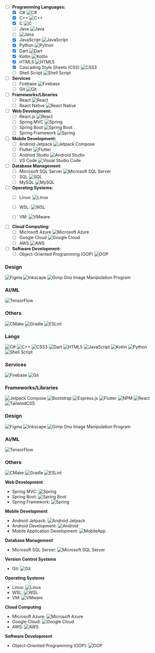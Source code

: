 - [ ] **Programming Languages:**
  - [x] C# ![C#](https://img.shields.io/badge/c%23-%23239120.svg?style=flat&logo=c-sharp&logoColor=white)
  - [x] C++ ![C++](https://img.shields.io/badge/c++-%2300599C.svg?style=flat&logo=c%2B%2B&logoColor=white)
  - [x] C ![C](https://img.shields.io/badge/c-%2300599C.svg?style=flat&logo=c&logoColor=white)
  - [ ] Java ![Java](https://img.shields.io/badge/java-%23007396.svg?style=flat&logo=java&logoColor=white)
  - [ ] ![Java](https://img.shields.io/badge/java-%23007396.svg?style=flat&logo=java&logoColor=white)
  - [x] JavaScript ![JavaScript](https://img.shields.io/badge/javascript-%23323330.svg?style=flat&logo=javascript&logoColor=%23F7DF1E)
  - [x] Python ![Python](https://img.shields.io/badge/python-3670A0?style=flat&logo=python&logoColor=ffdd54)
  - [x] Dart ![Dart](https://img.shields.io/badge/dart-%230175C2.svg?style=flat&logo=dart&logoColor=white)
  - [x] Kotlin ![Kotlin](https://img.shields.io/badge/kotlin-%230095D5.svg?style=flat&logo=kotlin&logoColor=white)
  - [x] HTML5 ![HTML5](https://img.shields.io/badge/html5-%23E34F26.svg?style=flat&logo=html5&logoColor=white)
  - [x] Cascading Style Sheets (CSS) ![CSS3](https://img.shields.io/badge/css3-%231572B6.svg?style=flat&logo=css3&logoColor=white)
  - [ ] Shell Script ![Shell Script](https://img.shields.io/badge/shell_script-%23121011.svg?style=flat&logo=gnu-bash&logoColor=white)
     
- [ ] **Services**
  - [ ] Firebase ![Firebase](https://img.shields.io/badge/firebase-%23039BE5.svg?style=flat&logo=firebase)
  - [ ] Git ![Git](https://img.shields.io/badge/git-%23F05033.svg?style=flat&logo=git&logoColor=white)
     
- [ ] **Frameworks/Libraries**
  - [ ] React ![React](https://img.shields.io/badge/react-%2320232a.svg?style=flat&logo=react&logoColor=%2361DAFB)
  - [ ] React Native ![React Native](https://img.shields.io/badge/react_native-%2320232a.svg?style=flat&logo=react&logoColor=%2361DAFB)

- [ ] **Web Development:**
  - [ ] React.js ![React](https://img.shields.io/badge/react-%2320232a.svg?style=flat&logo=react&logoColor=%2361DAFB)
  - [ ] Spring MVC ![Spring](https://img.shields.io/badge/spring-%236DB33F.svg?style=flat&logo=spring&logoColor=white)
  - [ ] Spring Boot ![Spring Boot](https://img.shields.io/badge/springboot-%236DB33F.svg?style=flat&logo=spring-boot)
  - [ ] Spring Framework ![Spring](https://img.shields.io/badge/spring-%236DB33F.svg?style=flat&logo=spring&logoColor=white)

- [ ] **Mobile Development:**
  - [ ] Android Jetpack ![Jetpack Compose](https://img.shields.io/badge/Jetpack_Compose-%2300599C.svg?logo=jetpackcompose)
  - [ ] Flutter ![Flutter](https://img.shields.io/badge/Flutter-%2302569B.svg?style=flat&logo=Flutter&logoColor=white)
  - [ ] Android Studio ![Android Studio](https://img.shields.io/badge/Android%20Studio-3DDC84.svg?style=flat&logo=android-studio&logoColor=white)
  - [ ] VS Code ![Visual Studio Code](https://img.shields.io/badge/Visual%20Studio%20Code-0078d7.svg?style=flat&logo=visual-studio-code&logoColor=white)

- [ ] **Database Management:**
  - [ ] Microsoft SQL Server ![Microsoft SQL Server](https://img.shields.io/badge/microsoftsqlserver-%23CC2927.svg?style=flat&logo=microsoft-sql-server&logoColor=white)
  - [ ] SQL ![SQL](https://img.shields.io/badge/-SQL-4479A1?style=flat&logo=database&logoColor=white)
  - [ ] MySQL ![MySQL](https://img.shields.io/badge/mysql-%2300f.svg?style=flat&logo=mysql&logoColor=white)

- [ ] **Operating Systems:**
  - [ ] Linux:  ![Linux](https://img.shields.io/badge/linux-%23FCC624.svg?style=flat&logo=linux&logoColor=black)
  - [ ] WSL:  ![WSL](https://img.shields.io/badge/WSL-%23007ACC.svg?style=flat&logo=windows&logoColor=white)
  - [ ] VM:  ![VMware](https://img.shields.io/badge/vmware-%23607C8E.svg?style=flat&logo=vmware&logoColor=white)    
    

- [ ] **Cloud Computing:**
  - [ ] Microsoft Azure ![Microsoft Azure](https://img.shields.io/badge/microsoftazure-%230078D4.svg?style=flat&logo=microsoft-azure&logoColor=white)
  - [ ] Google Cloud ![Google Cloud](https://img.shields.io/badge/googlecloud-%234285F4.svg?style=flat&logo=google-cloud&logoColor=white)
  - [ ] AWS ![AWS](https://img.shields.io/badge/aws-%23FF9900.svg?style=flat&logo=amazon-aws&logoColor=white)

- [ ] **Software Development:**
  - [ ] Object-Oriented Programming (OOP) ![OOP](https://img.shields.io/badge/oop-%23000000.svg?style=flat&logo=object-oriented-programming&logoColor=white)

### Design
![Figma](https://img.shields.io/badge/figma-%23F24E1E.svg?style=flat&logo=figma&logoColor=white) ![Inkscape](https://img.shields.io/badge/Inkscape-e0e0e0?style=flat&logo=inkscape&logoColor=080A13) ![Gimp Gnu Image Manipulation Program](https://img.shields.io/badge/Gimp-657D8B?style=flat&logo=gimp&logoColor=FFFFFF) 

### AI/ML
![TensorFlow](https://img.shields.io/badge/TensorFlow-%23FF6F00.svg?style=flat&logo=TensorFlow&logoColor=white) 

### Others
![CMake](https://img.shields.io/badge/CMake-%23008FBA.svg?style=flat&logo=cmake&logoColor=white) ![Gradle](https://img.shields.io/badge/Gradle-02303A.svg?style=flat&logo=Gradle&logoColor=white) ![ESLint](https://img.shields.io/badge/ESLint-4B3263?style=flat&logo=eslint&logoColor=white)


     

  ### Langs
  
![C#](https://img.shields.io/badge/c%23-%23239120.svg?style=flat&logo=c-sharp&logoColor=white) ![C++](https://img.shields.io/badge/c++-%2300599C.svg?style=flat&logo=c%2B%2B&logoColor=white) ![CSS3](https://img.shields.io/badge/css3-%231572B6.svg?style=flat&logo=css3&logoColor=white) ![Dart](https://img.shields.io/badge/dart-%230175C2.svg?style=flat&logo=dart&logoColor=white) ![HTML5](https://img.shields.io/badge/html5-%23E34F26.svg?style=flat&logo=html5&logoColor=white) ![JavaScript](https://img.shields.io/badge/javascript-%23323330.svg?style=flat&logo=javascript&logoColor=%23F7DF1E) ![Kotlin](https://img.shields.io/badge/kotlin-%230095D5.svg?style=flat&logo=kotlin&logoColor=white) ![Python](https://img.shields.io/badge/python-3670A0?style=flat&logo=python&logoColor=ffdd54) ![Shell Script](https://img.shields.io/badge/shell_script-%23121011.svg?style=flat&logo=gnu-bash&logoColor=white)

  ### Services
![Firebase](https://img.shields.io/badge/firebase-%23039BE5.svg?style=flat&logo=firebase)
![Git](https://img.shields.io/badge/Git-%2300599C.svg?logo=git)

  ### Frameworks/Libraries
![Jetpack Compose](https://img.shields.io/badge/Jetpack_Compose-%2300599C.svg?logo=jetpackcompose) 
![Bootstrap](https://img.shields.io/badge/bootstrap-%23563D7C.svg?style=flat&logo=bootstrap&logoColor=white) ![Express.js](https://img.shields.io/badge/express.js-%23404d59.svg?style=flat&logo=express&logoColor=%2361DAFB)  ![Flutter](https://img.shields.io/badge/Flutter-%2302569B.svg?style=flat&logo=Flutter&logoColor=white) ![NPM](https://img.shields.io/badge/node.js-6DA55F?style=flat&logo=node.js&logoColor=white) ![React](https://img.shields.io/badge/react-%2320232a.svg?style=flat&logo=react&logoColor=%2361DAFB) ![TailwindCSS](https://img.shields.io/badge/tailwindcss-%2338B2AC.svg?style=flat&logo=tailwind-css&logoColor=white)
<!-- https://img.shields.io/badge/Git-%2300599C.svg?logo=git -->

  ### Design
![Figma](https://img.shields.io/badge/figma-%23F24E1E.svg?style=flat&logo=figma&logoColor=white) ![Inkscape](https://img.shields.io/badge/Inkscape-e0e0e0?style=flat&logo=inkscape&logoColor=080A13) ![Gimp Gnu Image Manipulation Program](https://img.shields.io/badge/Gimp-657D8B?style=flat&logo=gimp&logoColor=FFFFFF) 

 ### AI/ML
![TensorFlow](https://img.shields.io/badge/TensorFlow-%23FF6F00.svg?style=flat&logo=TensorFlow&logoColor=white) 

  ### Others
![CMake](https://img.shields.io/badge/CMake-%23008FBA.svg?style=flat&logo=cmake&logoColor=white) ![Gradle](https://img.shields.io/badge/Gradle-02303A.svg?style=flat&logo=Gradle&logoColor=white) ![ESLint](https://img.shields.io/badge/ESLint-4B3263?style=flat&logo=eslint&logoColor=white)
  
  </div>

  
**Web Development**
- Spring MVC:  ![Spring](https://img.shields.io/badge/spring-%236DB33F.svg?style=flat&logo=spring&logoColor=white) 
- Spring Boot:  ![Spring Boot](https://img.shields.io/badge/springboot-%236DB33F.svg?style=flat&logo=spring-boot) 
- Spring Framework:  ![Spring](https://img.shields.io/badge/spring-%236DB33F.svg?style=flat&logo=spring&logoColor=white) 

**Mobile Development**
- Android Jetpack:  ![Android Jetpack](https://img.shields.io/badge/androidjetpack-%2303DAC5.svg?style=flat&logo=android&logoColor=white) 
- Android Development:  ![Android](https://img.shields.io/badge/android-%233DDC84.svg?style=flat&logo=android&logoColor=white) 
- Mobile Application Development:  ![MobileApp](https://img.shields.io/badge/mobileapp-%23000000.svg?style=flat&logo=mobile&logoColor=white) 

**Database Management**
- Microsoft SQL Server:  ![Microsoft SQL Server](https://img.shields.io/badge/microsoftsqlserver-%23CC2927.svg?style=flat&logo=microsoft-sql-server&logoColor=white) 

**Version Control Systems**
- Git:  ![Git](https://img.shields.io/badge/git-%23F05033.svg?style=flat&logo=git&logoColor=white) 

**Operating Systems**
- Linux:  ![Linux](https://img.shields.io/badge/linux-%23FCC624.svg?style=flat&logo=linux&logoColor=black) 
- WSL:  ![WSL](https://img.shields.io/badge/WSL-%23007ACC.svg?style=flat&logo=windows&logoColor=white) 
- VM:  ![VMware](https://img.shields.io/badge/vmware-%23607C8E.svg?style=flat&logo=vmware&logoColor=white) 

**Cloud Computing**
- Microsoft Azure:  ![Microsoft Azure](https://img.shields.io/badge/microsoftazure-%230078D4.svg?style=flat&logo=microsoft-azure&logoColor=white) 
- Google Cloud:  ![Google Cloud](https://img.shields.io/badge/googlecloud-%234285F4.svg?style=flat&logo=google-cloud&logoColor=white) 
- AWS:  ![AWS](https://img.shields.io/badge/aws-%23FF9900.svg?style=flat&logo=amazon-aws&logoColor=white) 

**Software Development**
- Object-Oriented Programming (OOP):  ![OOP](https://img.shields.io/badge/oop-%23000000.svg?style=flat&logo=object-oriented-programming&logoColor=white) 
